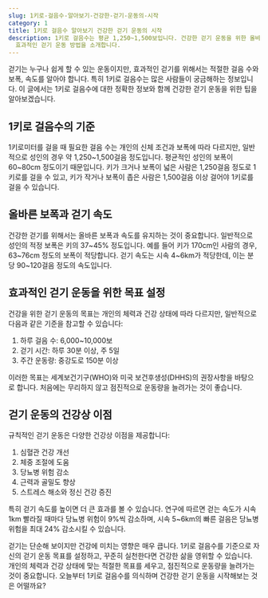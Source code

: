 ```yaml
---
slug: 1키로-걸음수-알아보기-건강한-걷기-운동의-시작
category: 1
title: 1키로 걸음수 알아보기 건강한 걷기 운동의 시작
description: 1키로 걸음수는 평균 1,250~1,500보입니다. 건강한 걷기 운동을 위한 올바른 걸음 수, 보폭, 속도에 대해 알아보고
  효과적인 걷기 운동 방법을 소개합니다.
---
```

걷기는 누구나 쉽게 할 수 있는 운동이지만, 효과적인 걷기를 위해서는 적절한 걸음 수와 보폭, 속도를 알아야 합니다. 특히 1키로 걸음수는 많은 사람들이 궁금해하는 정보입니다. 이 글에서는 1키로 걸음수에 대한 정확한 정보와 함께 건강한 걷기 운동을 위한 팁을 알아보겠습니다.

## 1키로 걸음수의 기준

1키로미터를 걸을 때 필요한 걸음 수는 개인의 신체 조건과 보폭에 따라 다르지만, 일반적으로 성인의 경우 약 1,250~1,500걸음 정도입니다. 평균적인 성인의 보폭이 60~80cm 정도이기 때문입니다. 키가 크거나 보폭이 넓은 사람은 1,250걸음 정도로 1키로를 걸을 수 있고, 키가 작거나 보폭이 좁은 사람은 1,500걸음 이상 걸어야 1키로를 걸을 수 있습니다.

## 올바른 보폭과 걷기 속도

건강한 걷기를 위해서는 올바른 보폭과 속도를 유지하는 것이 중요합니다. 일반적으로 성인의 적정 보폭은 키의 37~45% 정도입니다. 예를 들어 키가 170cm인 사람의 경우, 63~76cm 정도의 보폭이 적당합니다. 걷기 속도는 시속 4~6km가 적당한데, 이는 분당 90~120걸음 정도의 속도입니다.

## 효과적인 걷기 운동을 위한 목표 설정

건강을 위한 걷기 운동의 목표는 개인의 체력과 건강 상태에 따라 다르지만, 일반적으로 다음과 같은 기준을 참고할 수 있습니다:

1. 하루 걸음 수: 6,000~10,000보
2. 걷기 시간: 하루 30분 이상, 주 5일
3. 주간 운동량: 중강도로 150분 이상

이러한 목표는 세계보건기구(WHO)와 미국 보건후생성(DHHS)의 권장사항을 바탕으로 합니다. 처음에는 무리하지 않고 점진적으로 운동량을 늘려가는 것이 좋습니다.

## 걷기 운동의 건강상 이점

규칙적인 걷기 운동은 다양한 건강상 이점을 제공합니다:

1. 심혈관 건강 개선
2. 체중 조절에 도움
3. 당뇨병 위험 감소
4. 근력과 골밀도 향상
5. 스트레스 해소와 정신 건강 증진

특히 걷기 속도를 높이면 더 큰 효과를 볼 수 있습니다. 연구에 따르면 걷는 속도가 시속 1km 빨라질 때마다 당뇨병 위험이 9%씩 감소하며, 시속 5~6km의 빠른 걸음은 당뇨병 위험을 최대 24% 감소시킬 수 있습니다.

걷기는 단순해 보이지만 건강에 미치는 영향은 매우 큽니다. 1키로 걸음수를 기준으로 자신의 걷기 운동 목표를 설정하고, 꾸준히 실천한다면 건강한 삶을 영위할 수 있습니다. 개인의 체력과 건강 상태에 맞는 적절한 목표를 세우고, 점진적으로 운동량을 늘려가는 것이 중요합니다. 오늘부터 1키로 걸음수를 의식하며 건강한 걷기 운동을 시작해보는 것은 어떨까요?